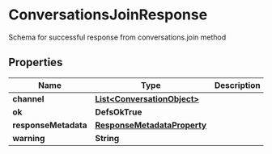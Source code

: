 

# ConversationsJoinResponse

Schema for successful response from conversations.join method

## Properties

| Name | Type | Description | Notes |
|------------ | ------------- | ------------- | -------------|
|**channel** | [**List&lt;ConversationObject&gt;**](ConversationObject.md) |  |  |
|**ok** | **DefsOkTrue** |  |  |
|**responseMetadata** | [**ResponseMetadataProperty**](ResponseMetadataProperty.md) |  |  [optional] |
|**warning** | **String** |  |  [optional] |



